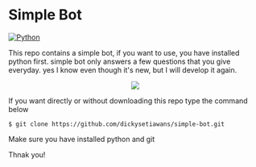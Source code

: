 # Simple Bot

[![Python](https://img.shields.io/badge/-Python-000?style=flat&logo=python&logoColor=yellow)](https://www.python.org/)


This repo contains a simple bot, if you want to use, you have installed python first.
simple bot only answers a few questions that you give everyday.
yes I know even though it's new, but I will develop it again.
<p align="center">
  <img src="https://www.bfbotmanager.com/images/graphics/hero-graphic.svg"> 
</p>

If you want directly or without downloading this repo type the command below
```
$ git clone https://github.com/dickysetiawans/simple-bot.git
```
Make sure you have installed python and git

Thnak you!
